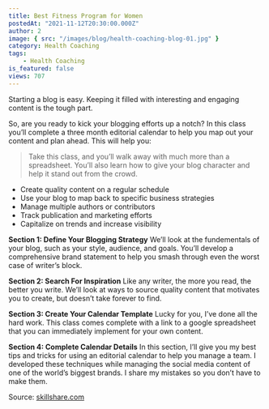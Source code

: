 ```yaml
---
title: Best Fitness Program for Women
postedAt: "2021-11-12T20:30:00.000Z"
author: 2
image: { src: "/images/blog/health-coaching-blog-01.jpg" }
category: Health Coaching
tags:
    - Health Coaching
is_featured: false
views: 707
---
```


Starting a blog is easy. Keeping it filled with interesting and engaging content is the tough part.

So, are you ready to kick your blogging efforts up a notch? In this class you’ll complete a three month editorial calendar to help you map out your content and plan ahead. This will help you:

> Take this class, and you’ll walk away with much more than a spreadsheet. You’ll also learn how to give your blog character and help it stand out from the crowd.

-   Create quality content on a regular schedule
-   Use your blog to map back to specific business strategies
-   Manage multiple authors or contributors
-   Track publication and marketing efforts
-   Capitalize on trends and increase visibility

**Section 1: Define Your Blogging Strategy**
We’ll look at the fundementals of your blog, such as your style, audience, and goals. You’ll develop a comprehensive brand statement to help you smash through even the worst case of writer’s block.

**Section 2: Search For Inspiration**
Like any writer, the more you read, the better you write. We’ll look at ways to source quality content that motivates you to create, but doesn’t take forever to find.

**Section 3: Create Your Calendar Template**
Lucky for you, I’ve done all the hard work. This class comes complete with a link to a google spreadsheet that you can immediately implement for your own content.

**Section 4: Complete Calendar Details**
In this section, I’ll give you my best tips and tricks for using an editorial calendar to help you manage a team. I developed these techniques while managing the social media content of one of the world’s biggest brands. I share my mistakes so you don’t have to make them.

Source: [skillshare.com](https://skillshare.com)
